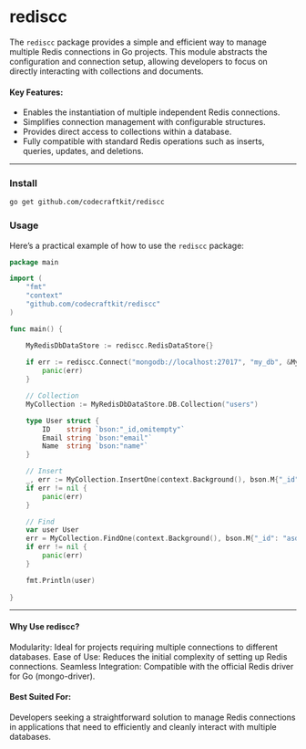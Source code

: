 # rediscc

The `rediscc` package provides a simple and efficient way to manage multiple Redis connections in Go projects. This module abstracts the configuration and connection setup, allowing developers to focus on directly interacting with collections and documents.

#### Key Features:
* Enables the instantiation of multiple independent Redis connections.
* Simplifies connection management with configurable structures.
* Provides direct access to collections within a database.
* Fully compatible with standard Redis operations such as inserts, queries, updates, and deletions.

---
### Install

```bash
go get github.com/codecraftkit/rediscc
```

### Usage
Here’s a practical example of how to use the `rediscc` package:
```go
package main

import (
	"fmt"
	"context"
	"github.com/codecraftkit/rediscc"
)

func main() {

	MyRedisDbDataStore := rediscc.RedisDataStore{}
	
	if err := rediscc.Connect("mongodb://localhost:27017", "my_db", &MyRedisDbDataStore); err != nil {
		panic(err)
	}

	// Collection
	MyCollection := MyRedisDbDataStore.DB.Collection("users")

	type User struct {
		ID    string `bson:"_id,omitempty"`
		Email string `bson:"email"`
		Name  string `bson:"name"`
	}

	// Insert
	_, err := MyCollection.InsertOne(context.Background(), bson.M{"_id": "asdqwe123", "name": "John Doe", "email": "johndoe@example.com"})
	if err != nil {
		panic(err)
	}

	// Find
	var user User
	err = MyCollection.FindOne(context.Background(), bson.M{"_id": "asdqwe123"}).Decode(&user)
	if err != nil {
		panic(err)
	}

	fmt.Println(user)
	
}
```
---

#### Why Use rediscc?
Modularity: Ideal for projects requiring multiple connections to different databases.
Ease of Use: Reduces the initial complexity of setting up Redis connections.
Seamless Integration: Compatible with the official Redis driver for Go (mongo-driver).

#### Best Suited For:
Developers seeking a straightforward solution to manage Redis connections in applications that need to efficiently and cleanly interact with multiple databases.






